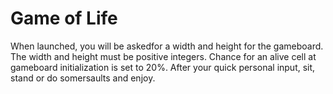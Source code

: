# Game of Life
When launched, you will be askedfor a width and height for the gameboard.
The width and height must be positive integers. Chance for an alive cell at gameboard initialization is set to 20%.
After your quick personal input, sit, stand or do somersaults and enjoy.
